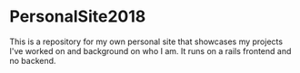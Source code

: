 # PersonalSite2018
This is a repository for my own personal site that showcases my projects I've worked on and background on who I am. It runs on a rails frontend and no backend.
